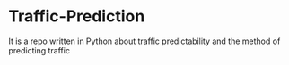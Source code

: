 # Traffic-Prediction
It is a repo written in Python about traffic predictability and the method of predicting traffic
